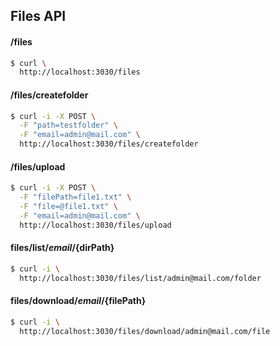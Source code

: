 ## Files API

#### /files
```bash 
$ curl \
  http://localhost:3030/files
```

#### /files/createfolder
```bash
$ curl -i -X POST \
  -F "path=testfolder" \
  -F "email=admin@mail.com" \
  http://localhost:3030/files/createfolder
```

#### /files/upload
```bash
$ curl -i -X POST \
  -F "filePath=file1.txt" \
  -F "file=@file1.txt" \
  -F "email=admin@mail.com" \
  http://localhost:3030/files/upload
```

#### files/list/${email}/${dirPath}
```bash
$ curl -i \
  http://localhost:3030/files/list/admin@mail.com/folder
```
#### files/download/${email}/${filePath}
```bash
$ curl -i \
  http://localhost:3030/files/download/admin@mail.com/file
````
